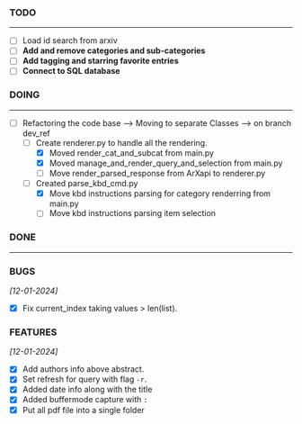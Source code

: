 ### TODO

---

- [ ] Load id search from arxiv
- [ ] **Add and remove categories and sub-categories**
- [ ] **Add tagging and starring favorite entries**
- [ ] **Connect to SQL database**

### DOING

---

- [ ] Refactoring the code base --> Moving to separate Classes --> on branch dev_ref
  - [ ] Create renderer.py to handle all the rendering.
    - [x] Moved render_cat_and_subcat from main.py
    - [x] Moved manage_and_render_query_and_selection from main.py
    - [ ] Move render_parsed_response from ArXapi to renderer.py
  - [ ] Created parse_kbd_cmd.py
    - [x] Move kbd instructions parsing for category renderring from main.py
    - [ ] Move kbd instructions parsing item selection

### DONE

---

### BUGS

_[12-01-2024]_

- [x] Fix current_index taking values > len(list).

### FEATURES

_[12-01-2024]_

- [x] Add authors info above abstract.
- [x] Set refresh for query with flag `-r`.
- [x] Added date info along with the title
- [x] Added buffermode capture with `:`
- [x] Put all pdf file into a single folder
